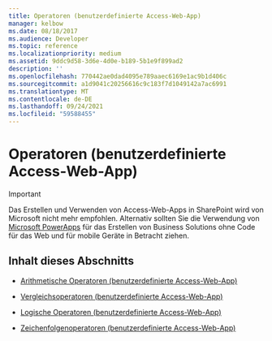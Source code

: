 ```yaml
---
title: Operatoren (benutzerdefinierte Access-Web-App)
manager: kelbow
ms.date: 08/18/2017
ms.audience: Developer
ms.topic: reference
ms.localizationpriority: medium
ms.assetid: 9ddc9d58-3d6e-4d0e-b189-5b1e9f899ad2
description: ''
ms.openlocfilehash: 770442ae0dad4095e789aaec6169e1ac9b1d406c
ms.sourcegitcommit: a1d9041c20256616c9c183f7d1049142a7ac6991
ms.translationtype: MT
ms.contentlocale: de-DE
ms.lasthandoff: 09/24/2021
ms.locfileid: "59588455"
---
```

# <a name="operators-access-custom-web-app"></a>Operatoren (benutzerdefinierte Access-Web-App)

> [!IMPORTANT]
> Das Erstellen und Verwenden von Access-Web-Apps in SharePoint wird von Microsoft nicht mehr empfohlen. Alternativ sollten Sie die Verwendung von [Microsoft PowerApps](https://powerapps.microsoft.com/en-us/) für das Erstellen von Business Solutions ohne Code für das Web und für mobile Geräte in Betracht ziehen. 
  
## <a name="in-this-section"></a>Inhalt dieses Abschnitts

- [Arithmetische Operatoren (benutzerdefinierte Access-Web-App)](arithmetic-operators-access-custom-web-app.md)
    
- [Vergleichsoperatoren (benutzerdefinierte Access-Web-App)](comparison-operators-access-custom-web-app.md)
    
- [Logische Operatoren (benutzerdefinierte Access-Web-App)](logical-operators-access-custom-web-app.md)
    
- [Zeichenfolgenoperatoren (benutzerdefinierte Access-Web-App)](string-operators-access-custom-web-app.md)
    

